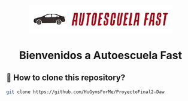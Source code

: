 <div align="center">
    <img src="./client/src/assets/logo.png" alt="Logo Autoescuela Fast" heigth="100px" width="auto" />
    <h1>Bienvenidos a Autoescuela Fast</h1>
</div>

## 📂 How to clone this repository?
```bash
git clone https://github.com/HuGymsForMe/ProyectoFinal2-Daw
```